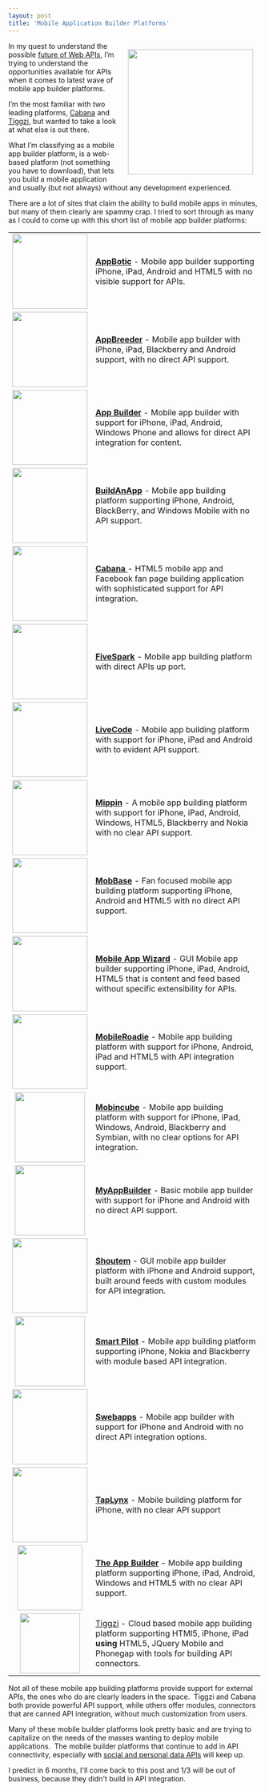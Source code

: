 ```yaml
---
layout: post
title: 'Mobile Application Builder Platforms'
---
```

<p><img style="padding: 15px;" src="https://s3.amazonaws.com/kinlane-productions/api-evangelist/mobile-builder-platforms/ipad-iphone-android-mobile.png" alt="" width="250" align="right" /></p>
<p>In my quest to understand the possible <a title="future of web APIs" href="http://apievangelist.com/2012/07/27/what-is-the-future-of-web-apis/">future of Web APIs</a>, I&rsquo;m trying to understand the opportunities available for APIs when it comes to latest wave of mobile app builder platforms.</p>
<p>I&rsquo;m the most familiar with two leading platforms, <a title="CabanaApps" href="http://www.cabanaapp.com/">Cabana</a>&nbsp;and <a title="Tiggzi" href="http://www.tiggzi.com">Tiggzi</a>, but wanted to take a look at what else is out there.</p>
<p>What I&rsquo;m classifying as a mobile app builder platform, is a web-based platform (not something you have to download), that lets you build a mobile application and usually (but not always) without any development experienced.</p>
<p>There are a lot of sites that claim the ability to build mobile apps in minutes, but many of them clearly are spammy crap.  I tried to sort through as many as I could to come up with this short list of mobile app builder platforms:</p>
<table cellspacing="5" cellpadding="5" width="95%">
<tbody>
<tr>
<td width="150" align="center"><a href="http://www.appbotic.com/" target="_blank"><img src="https://s3.amazonaws.com/kinlane-productions/api-evangelist/mobile-builder-platforms/appbotic-logo.png" alt="" width="150" /></a></td>
<td><strong><a href="http://www.appbotic.com/" target="_blank">AppBotic</a></strong> - Mobile app builder supporting iPhone, iPad, Android and HTML5 with no visible support for APIs.</td>
</tr>
<tr>
<td width="150" align="center"><a title="AppBreeder" href="http://www.appbreeder.com/" target="_blank"><img src="https://s3.amazonaws.com/kinlane-productions/api-evangelist/mobile-builder-platforms/AppBreeder-logo.png" alt="" width="150" /></a></td>
<td><strong><a title="AppBreeder" href="http://www.appbreeder.com/" target="_blank">AppBreeder</a></strong> - Mobile app builder with iPhone, iPad, Blackberry and Android support, with no direct API support.</td>
</tr>
<tr>
<td width="150" align="center"><a title="App Builder" href="http://www.apps-builder.com/en/home" target="_blank"><img src="https://s3.amazonaws.com/kinlane-productions/api-evangelist/mobile-builder-platforms/Apps-Builder-Logo.png" alt="" width="150" /></a></td>
<td><strong><a title="App Builder" href="http://www.apps-builder.com/en/home" target="_blank">App Builder</a></strong> - Mobile app builder with support for iPhone, iPad, Android, Windows Phone and allows for direct API integration for content.</td>
</tr>
<tr>
<td width="150" align="center"><a title="BuildAnApp" href="http://www.buildanapp.com/" target="_blank"><img src="https://s3.amazonaws.com/kinlane-productions/api-evangelist/mobile-builder-platforms/BuildAnApp-Logo.png" alt="" width="150" /></a></td>
<td><strong><a title="BuildAnApp" href="http://www.buildanapp.com/" target="_blank">BuildAnApp</a></strong> - Mobile app building platform supporting iPhone, Android, BlackBerry, and Windows Mobile with no API support.</td>
</tr>
<tr>
<td width="150" align="center"><a title="Cabana" href="http://www.cabanaapp.com/" target="_blank"><img src="https://s3.amazonaws.com/kinlane-productions/api-evangelist/mobile-builder-platforms/Cabana-Logo.png" alt="" width="150" /></a></td>
<td><strong><a title="Cabana" href="http://www.fivespark.com/" target="_blank"> Cabana </a></strong> - HTML5 mobile app and Facebook fan page building application with sophisticated support for API integration.</td>
</tr>
<tr>
<td width="150" align="center"><a title="FiveSpark" href="http://www.fivespark.com/" target="_blank"><img src="https://s3.amazonaws.com/kinlane-productions/api-evangelist/mobile-builder-platforms/FiveSpark-Logo.png" alt="" width="150" /></a></td>
<td><strong><a title="FiveSpark" href="http://www.fivespark.com/" target="_blank">FiveSpark</a></strong> - Mobile app building platform with direct APIs up port.</td>
</tr>
<tr>
<td width="150" align="center"><a title="LiveCode" href="http://www.runrev.com/products/Overview/" target="_blank"> <img src="https://s3.amazonaws.com/kinlane-productions/api-evangelist/mobile-builder-platforms/RunRev-LiveCode.png" alt="" width="150" /></a></td>
<td><strong><a title="LiveCode" href="http://www.runrev.com/products/Overview/" target="_blank">LiveCode</a></strong> - Mobile app building platform with support for iPhone, iPad and Android with to evident API support.</td>
</tr>
<tr>
<td width="150" align="center"><a title="Mippin" href="http://mippin.com/web/" target="_blank"><img src="https://s3.amazonaws.com/kinlane-productions/api-evangelist/mobile-builder-platforms/Mippin-Logo.png" alt="" width="150" /></a></td>
<td><strong><a title="Mippin" href="http://mippin.com/web/" target="_blank">Mippin</a></strong> - A mobile app building platform with support for iPhone, iPad, Android, Windows, HTML5, Blackberry and Nokia with no clear API support.</td>
</tr>
<tr>
<td width="150" align="center"><a title="MobBase" href="http://www.mobbase.com/" target="_blank"><img src="https://s3.amazonaws.com/kinlane-productions/api-evangelist/mobile-builder-platforms/MobBase-Logo.png" alt="" width="150" /></a></td>
<td><strong><a title="MobBase" href="http://www.mobbase.com/" target="_blank">MobBase</a></strong> - Fan focused mobile app building platform supporting iPhone, Android and HTML5 with no direct API support.</td>
</tr>
<tr>
<td width="150" align="center"><a title="Mobile App Wizard" href="http://www.mobileappwizard.com/" target="_blank"><img src="https://s3.amazonaws.com/kinlane-productions/api-evangelist/mobile-builder-platforms/MobileAppWizard-Logo.png" alt="" width="150" /></a></td>
<td><strong><a title="Mobile App Wizard" href="http://www.mobileappwizard.com/" target="_blank">Mobile App Wizard</a></strong> - GUI Mobile app builder supporting iPhone, iPad, Android, HTML5 that is content and feed based without specific extensibility for APIs.</td>
</tr>
<tr>
<td width="150" align="center"><a title="MobileRoadie" href="http://www.mobileroadie.com/" target="_blank"><img src="https://s3.amazonaws.com/kinlane-productions/api-evangelist/mobile-builder-platforms/Mobile-Roadie-Logo.png" alt="" width="150" /></a></td>
<td><strong><a title="MobileRoadie" href="http://www.mobileroadie.com/" target="_blank">MobileRoadie</a></strong> - Mobile app building platform with support for iPhone, Android, iPad and HTML5 with API integration support.</td>
</tr>
<tr>
<td width="150" align="center"><a title="Mobincube" href="http://www.mobincube.com/" target="_blank"><img src="https://s3.amazonaws.com/kinlane-productions/api-evangelist/mobile-builder-platforms/Mobincube-Logo.png" alt="" width="140" /></a></td>
<td><strong><a title="Mobincube" href="http://www.mobincube.com/" target="_blank">Mobincube</a></strong> - Mobile app building platform with support for iPhone, iPad, Windows, Android, Blackberry and Symbian, with no clear options for API integration.</td>
</tr>
<tr>
<td width="150" align="center"><a title="MyAppBuilder" href="http://myappbuilder.com/" target="_blank"><img src="https://s3.amazonaws.com/kinlane-productions/api-evangelist/mobile-builder-platforms/MyAppBuilder-Logo.png" alt="" width="140" /></a></td>
<td><strong><a title="MyAppBuilder" href="http://myappbuilder.com/" target="_blank">MyAppBuilder</a></strong> - Basic mobile app builder with support for iPhone and Android with no direct API support.</td>
</tr>
<tr>
<td width="150" align="center"><a title="Shoutem" href="http://www.shoutem.com" target="_blank"><img src="https://s3.amazonaws.com/kinlane-productions/api-evangelist/mobile-builder-platforms/ShoutEm-Logo.png" alt="" width="150" /></a></td>
<td><strong><a title="Shoutem" href="http://www.shoutem.com" target="_blank">Shoutem</a></strong> - GUI mobile app builder platform with iPhone and Android support, built around feeds with custom modules for API integration.</td>
</tr>
<tr>
<td width="150" align="center"><a title="Smart Pilot" href="http://www.thesmartpilot.com/" target="_blank"><img src="https://s3.amazonaws.com/kinlane-productions/api-evangelist/mobile-builder-platforms/Smart-Pilot-Logo.png" alt="" width="140" /></a></td>
<td><strong><a title="Smart Pilot" href="http://www.thesmartpilot.com/" target="_blank">Smart Pilot</a></strong> - Mobile app building platform supporting iPhone, Nokia and Blackberry with module based API integration.</td>
</tr>
<tr>
<td width="150" align="center"><a title="Swebapps" href="http://www.swebapps.com/" target="_blank"><img src="https://s3.amazonaws.com/kinlane-productions/api-evangelist/mobile-builder-platforms/swebapps-logo.png" alt="" width="150" /></a></td>
<td><strong><a title="Swebapps" href="http://www.swebapps.com/" target="_blank">Swebapps</a></strong> - Mobile app builder with support for iPhone and Android with no direct API integration options.</td>
</tr>
<tr>
<td width="150" align="center"><a href="http://www.taplynx.com" target="_blank"><img src="https://s3.amazonaws.com/kinlane-productions/api-evangelist/mobile-builder-platforms/Taplynx-Logo.png" alt="" width="150" /></a></td>
<td><strong><a title="TapLynx" href="http://www.taplynx.com" target="_blank">TapLynx</a></strong> - Mobile building platform for iPhone, with no clear API support</td>
</tr>
<tr>
<td width="150" align="center"><a title="The App Builder" href="http://www.theappbuilder.com/" target="_blank"><img src="https://s3.amazonaws.com/kinlane-productions/api-evangelist/mobile-builder-platforms/TheAppBuilder-Logo.png" alt="" width="130" /></a></td>
<td><strong><a title="The App Builder" href="http://www.theappbuilder.com/" target="_blank">The App Builder</a></strong> - Mobile app building platform supporting iPhone, iPad, Android, Windows and HTML5 with no clear API support.</td>
</tr>
<tr>
<td width="150" align="center"><a title="Tiggzi" href="http://tiggzi.com/" target="_blank"><img src="https://s3.amazonaws.com/kinlane-productions/api-evangelist/mobile-builder-platforms/tiggzi-logo.png" alt="" width="120" /></a></td>
<td><a title="Tiggzi" href="http://tiggzi.com/" target="_blank">Tiggzi</a> - Cloud based mobile app building platform supporting HTMl5, iPhone, iPad <strong>using</strong> HTML5, JQuery Mobile and Phonegap with tools for building API connectors.</td>
</tr>
</tbody>
</table>
<p>Not all of these mobile app building platforms provide support for external APIs, the ones who do are clearly leaders in the space. &nbsp;Tiggzi and Cabana both provide powerful API support, while others offer modules, connectors that are canned API integration, without much customization from users. &nbsp;</p>
<p>Many of these mobile builder platforms look pretty basic and are trying to capitalize on the needs of the masses wanting to deploy mobile applications. &nbsp;The mobile builder platforms that continue to add in API connectivity, especially with <a title="social and personal data APIs" href="http://www.singly.com">social and personal data APIs</a> will keep up.</p>
<p>I predict in 6 months, I'll come back to this post and 1/3 will be out of business, because they didn't build in API integration.</p>